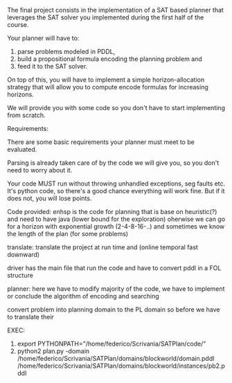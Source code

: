 The final project consists in the implementation of a SAT based planner that
leverages the SAT solver you implemented during the first half of the course.

Your planner will have to:
1) parse problems modeled in PDDL, 
2) build a propositional formula encoding the planning problem and
3) feed it to the SAT solver. 

On top of this, you will have to implement a simple horizon-allocation
strategy that will allow you to compute encode formulas for increasing
horizons.

We will provide you with some code so you don't have to start implementing
from scratch.

Requirements:

There are some basic requirements your planner must meet to be evaluated.

Parsing is already taken care of by the code we will give you, so you don't 
need to worry about it.

Your code MUST run without throwing unhandled exceptions, seg faults etc. 
It's python code, so there's a good chance everything will work fine. 
But if it does not, you will lose points.

Code provided:
enhsp is the code for planning that is base on heuristic(?) and need to have java
	(lower bound for the exploration) oherwise we can go for a horizon with exponential growth 		(2-4-8-16-..) and sometimes we know the length of the plan (for some problems)

translate: translate the project at run time and (online temporal fast downward)

driver has the main file that run the code and have to convert pddl in a FOL structure

planner: here we have to modify majority of the code, we have to implement or conclude the algorithm of encoding and searching

convert problem into planning domain to the PL domain so before we have to translate their

EXEC:

1. export PYTHONPATH="/home/federico/Scrivania/SATPlan/code/"
2. python2 plan.py -domain /home/federico/Scrivania/SATPlan/domains/blockworld/domain.pddl /home/federico/Scrivania/SATPlan/domains/blockworld/instances/pb2.pddl
